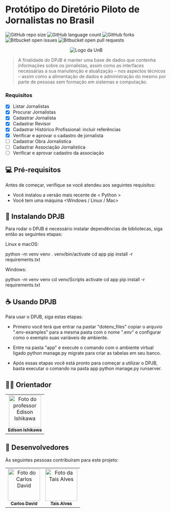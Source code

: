 # Protótipo do Diretório Piloto de Jornalistas no Brasil

![GitHub repo size](https://img.shields.io/github/repo-size/dauid64/diretorio_jornalistas?style=for-the-badge)
![GitHub language count](https://img.shields.io/github/languages/count/dauid64/diretorio_jornalistas?style=for-the-badge)
![GitHub forks](https://img.shields.io/github/forks/dauid64/diretorio_jornalistas?style=for-the-badge)
![Bitbucket open issues](https://img.shields.io/bitbucket/issues/dauid64/diretorio_jornalistas?style=for-the-badge)
![Bitbucket open pull requests](https://img.shields.io/bitbucket/pr-raw/dauid64/diretorio_jornalistas?style=for-the-badge)

<p align="center">
    <img src="https://github.com/dauid64/diretorio_jornalistas/assets/94979678/eed735eb-c79b-413f-8abc-4885b444d74a" alt="Logo da UnB">
</p>

> A finalidade do DPJB é manter uma base de dados que contenha
informações sobre os jornalistas, assim como as interfaces necessárias a sua manutenção e atualização – nos aspectos técnicos – assim como a alimentação de dados e administração do mesmo por parte de pessoas sem formação em sistemas e computação.

### Requisitos

- [x] Listar Jornalistas
- [x] Procurar Jornalistas
- [x] Cadastrar Jornalista
- [x] Cadastrar Revisor
- [x] Cadastrar Histórico Profissional: incluir referências
- [x] Verificar e aprovar o cadastro de jornalista
- [ ] Cadastrar Obra Jornalistica
- [ ] Cadastrar Associação Jornalistica
- [ ] Verificar e aprovar cadastro da associação

## 💻 Pré-requisitos

Antes de começar, verifique se você atendeu aos seguintes requisitos:

- Você instalou a versão mais recente de < Python >
- Você tem uma máquina <Windows / Linux / Mac>

## 🚀 Instalando DPJB

Para rodar o DPJB é necessário instalar dependências de bibliotecas, siga então as seguintes etapas:

Linux e macOS:

python -m venv venv
. venv/bin/activate
cd app
pip install -r requirements.txt

Windows:

python -m venv venv
cd venv/Scripts
activate
cd app
pip install -r requirements.txt


## ☕ Usando DPJB

Para usar o DPJB, siga estas etapas:

* Primeiro você terá que entrar na pastar "dotenv_files" copiar o arquvio ".env-examples" para a mesma pasta com o nome ".env" e configurar como o exemplo suas variáveis de ambiente.

* Entre na pasta "app" e execute o comando com o ambiente virtual ligado python manage.py migrate para criar as tabelas em seu banco.

* Após essas etapas você está pronto para começar a utilizar o DPJB, basta executar o comando na pasta app python manage.py runserver.

## 👨‍🏫 Orientador

<table>
  <tr>
    <td align="center">
      <a href="http://buscatextual.cnpq.br/buscatextual/visualizacv.do;jsessionid=5E925864A1302E3E6B065741269FC62B.buscatextual_0" title="Lattes">
        <img src="https://github.com/dauid64/diretorio_jornalistas/assets/94979678/b5dee120-150c-4316-8431-b18ad9b277f5" width="100px;" alt="Foto do professor Edison Ishikawa"/><br>
        <sub>
          <b>Edison Ishikawa</b>
        </sub>
      </a>
    </td>
  </tr>
</table>


## 🤝 Desenvolvedores

Às seguintes pessoas contribuíram para este projeto:

<table>
  <tr>
    <td align="center">
      <a href="https://github.com/dauid64" title="Github">
        <img src="https://github.com/dauid64/streaming_audio/assets/94979678/ca828726-8438-4c20-9227-b2639e13f96d" width="100px;" alt="Foto do Carlos David"/><br>
        <sub>
          <b>Carlos David</b>
        </sub>
      </a>
    </td>
    <td align="center">
      <a href="https://github.com/Tais-A" title="Github">
        <img src="https://github.com/dauid64/diretorio_jornalistas/assets/94979678/dc4f301f-b71b-4de7-a6ac-601e28eb1055" width="100px;" alt="Foto da Tais Alves"/><br>
        <sub>
          <b>Tais Alves</b>
        </sub>
      </a>
    </td>
  </tr>
</table>